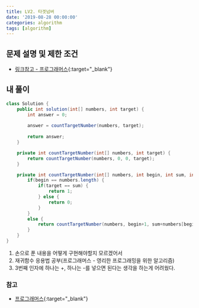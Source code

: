 ```yaml
---
title: LV2. 타겟넘버
date: '2019-08-28 00:00:00'
categories: algorithm
tags: [algorithm]
---
```


## 문제 설명 및 제한 조건

* [링크참고 - 프로그래머스](https://programmers.co.kr/learn/courses/30/lessons/43165){:target="_blank"}

## 내 풀이

```java
class Solution {
    public int solution(int[] numbers, int target) {
        int answer = 0;
        
        answer = countTargetNumber(numbers, target);
        
        return answer;
    }

	private int countTargetNumber(int[] numbers, int target) {
		return countTargetNumber(numbers, 0, 0, target);
	}

	private int countTargetNumber(int[] numbers, int begin, int sum, int target) {
		if(begin == numbers.length) {
			if(target == sum) {
				return 1;
			} else {
				return 0;
			}
		}
		else {
			return countTargetNumber(numbers, begin+1, sum+numbers[begin] , target) + countTargetNumber(numbers, begin+1, sum-numbers[begin] , target);
		}
	}
}
```

1. 손으로 푼 내용을 어떻게 구현해야할지 모르겠어서
2. 재귀함수 응용법 공부(프로그래머스 - 영리한 프로그래밍을 위한 알고리즘)
3. 3번째 인자에 하나는 +, 하나는 -를 넣으면 된다는 생각을 하는게 어려웠다.

### 참고

* [프로그래머스](https://programmers.co.kr/learn/courses/30/lessons/43165){:target="_blank"}
